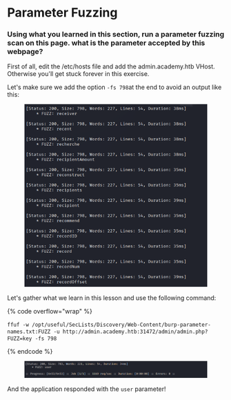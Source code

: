 # Parameter Fuzzing

### Using what you learned in this section, run a parameter fuzzing scan on this page. what is the parameter accepted by this webpage?



First of all, edit the /etc/hosts file and add the admin.academy.htb VHost. Otherwise you'll get stuck forever in this exercise.

Let's make sure we add the option `-fs 798`at the end to avoid an output like this:

<figure><img src="../../../.gitbook/assets/image (3) (1) (1) (1) (1) (1) (1) (1) (1) (1) (1) (1) (1) (1) (1) (1) (1) (1) (1) (1) (1).png" alt=""><figcaption></figcaption></figure>

Let's gather what we learn in this lesson and use the following command:

{% code overflow="wrap" %}
```shell
ffuf -w /opt/useful/SecLists/Discovery/Web-Content/burp-parameter-names.txt:FUZZ -u http://admin.academy.htb:31472/admin/admin.php?FUZZ=key -fs 798
```
{% endcode %}

<figure><img src="../../../.gitbook/assets/image (1) (1) (1) (1) (1) (1) (1) (1) (1) (1) (1) (1) (1) (1) (1) (1) (1) (1) (1) (1) (1) (1) (1) (1) (1) (1) (1).png" alt=""><figcaption></figcaption></figure>

And the application responded with the `user` parameter!
